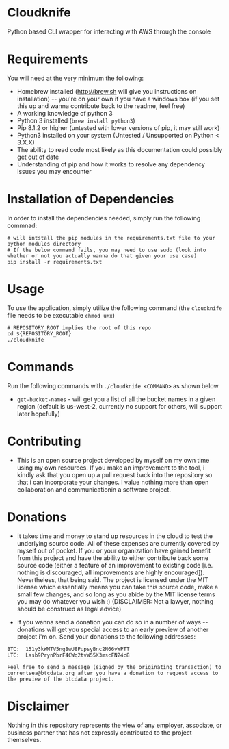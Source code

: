 # Cloudknife 
Python based CLI wrapper for interacting with AWS through the console 

# Requirements
You will need at the very minimum the following: 
* Homebrew installed (http://brew.sh will give you instructions on installation) -- you're on your own if you have a windows box (if you set this up and wanna contribute back to the readme, feel free) 
* A working knowledge of python 3
* Python 3 installed (`brew install python3`) 
* Pip 8.1.2 or higher (untested with lower versions of pip, it may still work)
* Python3 installed on your system (Untested / Unsupported on Python < 3.X.X) 
* The ability to read code most likely as this documentation could possibly get out of date 
* Understanding of pip and how it works to resolve any dependency issues you may encounter 

# Installation of Dependencies 
In order to install the dependencies needed, simply run the following commnad: 
```
# will intstall the pip modules in the requirements.txt file to your python modules directory 
# If the below command fails, you may need to use sudo (look into whether or not you actually wanna do that given your use case) 
pip install -r requirements.txt 
```

# Usage
To use the application, simply utilize the following command (the `cloudknife` file needs to be executable `chmod u+x`) 
```
# REPOSITORY_ROOT implies the root of this repo 
cd ${REPOSITORY_ROOT} 
./cloudknife 
```

# Commands 
Run the following commands with `./cloudknife <COMMAND>` as shown below
* `get-bucket-names` - will get you a list of all the bucket names in a given region (default is us-west-2, currently no support for others, will support later hopefully)

# Contributing 
* This is an open source project developed by myself on my own time using my own resources.  If you make an improvement to the tool, i kindly ask that you open up a pull request back into the repository so that i can incorporate your changes.  I value nothing more than open collaboration and communicationin a software project. 

# Donations 
* It takes time and money to stand up resources in the cloud to test the underlying source code.  All of these expenses are currently covered by myself out of pocket.  If you or your organization have gained benefit from this project and have the ability to either contribute back some source code (either a feature of an improvement to existing code [i.e. nothing is discouraged, all improvements are highly encouraged]).  Nevertheless, that being said.  The project is licensed under the MIT license which essentially means you can take this source code, make a small few changes, and so long as you abide by the MIT license terms you may do whatever you wish :) (DISCLAIMER: Not a lawyer, nothing should be construed as legal advice) 

* If you wanna send a donation you can do so in a number of ways -- donations will get you special access to an early preview of another project i'm on.  Send your donations to the following addresses: 
```
BTC:  151y3kWMTV5ng8wU8PupsyBnc2N66vWPTT
LTC:  Lasb9PrynPbrF4CWq2tvW55K3mscFN24c8

Feel free to send a message (signed by the originating transaction) to currentsea@btcdata.org after you have a donation to request access to the preview of the btcdata project. 
```

# Disclaimer
Nothing in this repository represents the view of any employer, associate, or business partner that has not expressly contributed to the project themselves.  

# 